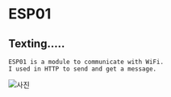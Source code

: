 ESP01
==========================
  Texting.....
  ----------------------

    ESP01 is a module to communicate with WiFi.
    I used in HTTP to send and get a message.
![사진](https://postfiles.pstatic.net/MjAyMDAyMThfMjAy/MDAxNTgxOTg5MjczODM0.F-NJqHhsQlusdKY5STi90Oz95EOTVbORn35i8J7mc3sg.7WysADOcWmuP0IdwzZ33ppMDlnQFovZNhPG9gIyJplwg.JPEG.wngustnf/esp01.jpg?type=w580)
